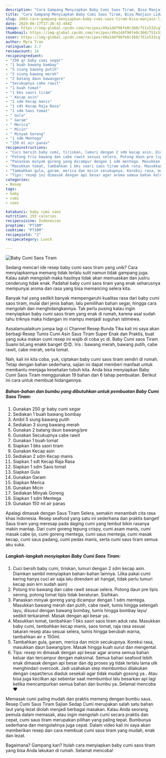```yaml
---
description: "Cara Gampang Menyiapkan Baby Cumi Saos Tiram, Bisa Manjain Lidah"
title: "Cara Gampang Menyiapkan Baby Cumi Saos Tiram, Bisa Manjain Lidah"
slug: 2603-cara-gampang-menyiapkan-baby-cumi-saos-tiram-bisa-manjain-lidah
date: 2020-06-17T17:30:43.444Z
image: https://img-global.cpcdn.com/recipes/49a1d4f96fe0c360/751x532cq70/baby-cumi-saos-tiram-foto-resep-utama.jpg
thumbnail: https://img-global.cpcdn.com/recipes/49a1d4f96fe0c360/751x532cq70/baby-cumi-saos-tiram-foto-resep-utama.jpg
cover: https://img-global.cpcdn.com/recipes/49a1d4f96fe0c360/751x532cq70/baby-cumi-saos-tiram-foto-resep-utama.jpg
author: Myra Tran
ratingvalue: 3.7
reviewcount: 14
recipeingredient:
- "250 gr baby cumi segar"
- "1 buah bawang bombay"
- "5 siung bawang putih"
- "3 siung bawang merah"
- "2 batang daun bawangpre"
- "Secukupnya cabe rawit"
- "1 buah tomat"
- "1 bks saori tiram"
- " Kecap asin"
- "2 sdm Kecap manis"
- "1 sdt Kecap Raja Rasa"
- "1 sdm Saos tomat"
- " Gula"
- " Garam"
- " Merica"
- " Micin"
- " Minyak Goreng"
- "1 sdm Mentega"
- "150 ml air panas"
recipeinstructions:
- "Cuci bersih baby cumi, tiriskan, lumuri dengan 2 sdm kecap asin. Diamkan sambil menyiapkan bahan-bahan lainnya. (Jika pakai cumi kering hanya cuci air saja lalu direndam air hangat, tidak perlu lumuri kecap asin krn sudah asin)"
- "Potong trio bawang dan cabe rawit sesuai selera. Potong daun pre tipis serong, potong tomat tipis tidak beraturan. Sisihkan."
- "Panaskan minyak goreng yang dicampur dengan 1 sdm mentega. Masukkan bawang merah dan putih, cabe rawit, tumis hingga setengah layu, disusul dengan bawang bombay, tumis hingga bombay layu/ sedikit terkaramel. Masak dengan api besar ya.."
- "Masukkan tomat, tambahkan 1 bks saori saos tiram aduk rata. Masukkan baby cumi, tambahkan kecap manis, saos tomat, raja rasa sesuai takaran resep atau sesuai selera, tumis hingga berubah warna, tambahkan air ± 150ml."
- "Tambahkan gula, garam, merica dan micin secukupnya. Koreksi rasa, masukkan daun bawang/pre. Masak hingga kuah surut dan mengental."
- "Tips: resep ini dimasak dengan api besar agar aroma semua bahan keluar dan tercampur dengan maksimal. Semua bahan seafood lebih enak dimasak dengan api besar dan dg proses yg tidak terlalu lama utk menghindari overcook. Jadi usahakan step membumbui dilakukan dengan cepat/terus diaduk sesekali agar tidak mudah gosong ya.. Atau bisa juga kecilkan api sebentar saat membumbui lalu besarkan api lagi ketika mencampurkan semua bahan dan bumbu ya..Selamat mencoba ❤️"
categories:
- Resep
tags:
- baby
- cumi
- saos

katakunci: baby cumi saos 
nutrition: 193 calories
recipecuisine: Indonesian
preptime: "PT10M"
cooktime: "PT38M"
recipeyield: "2"
recipecategory: Lunch

---
```



![Baby Cumi Saos Tiram](https://img-global.cpcdn.com/recipes/49a1d4f96fe0c360/751x532cq70/baby-cumi-saos-tiram-foto-resep-utama.jpg)

Sedang mencari ide resep baby cumi saos tiram yang unik? Cara menyiapkannya memang tidak terlalu sulit namun tidak gampang juga. Kalau salah mengolah maka hasilnya tidak akan memuaskan dan justru cenderung tidak enak. Padahal baby cumi saos tiram yang enak seharusnya mempunyai aroma dan rasa yang bisa memancing selera kita.

Banyak hal yang sedikit banyak mempengaruhi kualitas rasa dari baby cumi saos tiram, mulai dari jenis bahan, lalu pemilihan bahan segar, hingga cara mengolah dan menghidangkannya. Tak perlu pusing kalau ingin menyiapkan baby cumi saos tiram yang enak di rumah, karena asal sudah tahu triknya maka hidangan ini mampu menjadi suguhan istimewa.

Assalamualaikum jumpa lagi ci Channel Resep Bunda Tika kali ini saya akan berbagi Resep Tumis Cumi Asin Saus Tiram Super Enak dan Praktis, buat yang suka makan cumi resep ini wajib di coba yc di. Baby Cumi saos Tiram Suami biLang enakk banget 😍😍. Iris : bawang merah, bawang putih, cabe rawit, cabe merah, serta tomat.


Nah, kali ini kita coba, yuk, ciptakan baby cumi saos tiram sendiri di rumah. Tetap dengan bahan sederhana, sajian ini dapat memberi manfaat untuk membantu menjaga kesehatan tubuh kita. Anda bisa menyiapkan Baby Cumi Saos Tiram menggunakan 19 bahan dan 6 tahap pembuatan. Berikut ini cara untuk membuat hidangannya.

<!--inarticleads1-->

##### Bahan-bahan dan bumbu yang dibutuhkan untuk pembuatan Baby Cumi Saos Tiram:

1. Gunakan 250 gr baby cumi segar
1. Sediakan 1 buah bawang bombay
1. Ambil 5 siung bawang putih
1. Sediakan 3 siung bawang merah
1. Gunakan 2 batang daun bawang/pre
1. Gunakan Secukupnya cabe rawit
1. Gunakan 1 buah tomat
1. Siapkan 1 bks saori tiram
1. Gunakan  Kecap asin
1. Sediakan 2 sdm Kecap manis
1. Siapkan 1 sdt Kecap Raja Rasa
1. Siapkan 1 sdm Saos tomat
1. Siapkan  Gula
1. Gunakan  Garam
1. Siapkan  Merica
1. Gunakan  Micin
1. Sediakan  Minyak Goreng
1. Siapkan 1 sdm Mentega
1. Gunakan 150 ml air panas


Apalagi dimasak dengan Saus Tiram Selera, semakin menambah cita rasa khas Indonesia. Resep seafood yang satu ini sederhana dan praktis banget! Saus tiram yang meresap pada daging cumi yang lembut bikin rasanya makin mantap. Dari cumi goreng tepung crispy, cumi asam manis, cumi masak cabe ijo, cumi goreng mentega, cumi saus mentega, cumi masak kecap, cumi saus padang, cumi pedas manis, serta cumi saus tiram semua aku suka. 

<!--inarticleads2-->

##### Langkah-langkah menyiapkan Baby Cumi Saos Tiram:

1. Cuci bersih baby cumi, tiriskan, lumuri dengan 2 sdm kecap asin. Diamkan sambil menyiapkan bahan-bahan lainnya. (Jika pakai cumi kering hanya cuci air saja lalu direndam air hangat, tidak perlu lumuri kecap asin krn sudah asin)
1. Potong trio bawang dan cabe rawit sesuai selera. Potong daun pre tipis serong, potong tomat tipis tidak beraturan. Sisihkan.
1. Panaskan minyak goreng yang dicampur dengan 1 sdm mentega. Masukkan bawang merah dan putih, cabe rawit, tumis hingga setengah layu, disusul dengan bawang bombay, tumis hingga bombay layu/ sedikit terkaramel. Masak dengan api besar ya..
1. Masukkan tomat, tambahkan 1 bks saori saos tiram aduk rata. Masukkan baby cumi, tambahkan kecap manis, saos tomat, raja rasa sesuai takaran resep atau sesuai selera, tumis hingga berubah warna, tambahkan air ± 150ml.
1. Tambahkan gula, garam, merica dan micin secukupnya. Koreksi rasa, masukkan daun bawang/pre. Masak hingga kuah surut dan mengental.
1. Tips: resep ini dimasak dengan api besar agar aroma semua bahan keluar dan tercampur dengan maksimal. Semua bahan seafood lebih enak dimasak dengan api besar dan dg proses yg tidak terlalu lama utk menghindari overcook. Jadi usahakan step membumbui dilakukan dengan cepat/terus diaduk sesekali agar tidak mudah gosong ya.. Atau bisa juga kecilkan api sebentar saat membumbui lalu besarkan api lagi ketika mencampurkan semua bahan dan bumbu ya..Selamat mencoba ❤️


Memasak cumi paling mudah dan praktis memang dengan bumbu saus. Resep Cumi Saus Tiram Sajian Sedap Cumi merupakan salah satu bahan laut yang lezat diolah menjadi berbagai masakan. Kalau Anda seorang pemula dalam memasak, atau ingin mengolah cumi secara praktis dan cepat, cumi saus tiram merupakan pilihan yang paling tepat. Bumbunya sederhana dan mengolahnya juga cepat. Dalam video kali ini saya akan memberikan resep dan cara membuat cumi saus tiram yang mudah, enak dan lezat. 

Bagaimana? Gampang kan? Itulah cara menyiapkan baby cumi saos tiram yang bisa Anda lakukan di rumah. Selamat mencoba!
